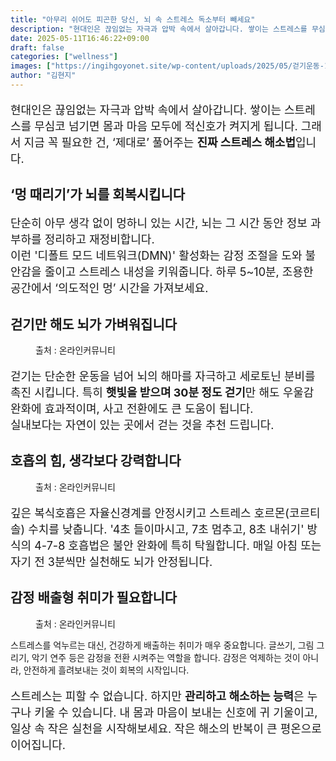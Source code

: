 ```yaml
---
title: "아무리 쉬어도 피곤한 당신, 뇌 속 스트레스 독소부터 빼세요"
description: "현대인은 끊임없는 자극과 압박 속에서 살아갑니다. 쌓이는 스트레스를 무심코 넘기면 몸과 마음 모두에 적신호가 켜지게 됩니다. 그래서 지금 꼭 필요한 건, ‘제대로’ 풀어주는 진짜 스트레스 해소법입니다."
date: 2025-05-11T16:46:22+09:00
draft: false
categories: ["wellness"]
images: ["https://ingihgoyonet.site/wp-content/uploads/2025/05/걷기운동-1024x942.jpg", "https://ingihgoyonet.site/wp-content/uploads/2025/05/호흡의중요성-683x1024.jpg", "https://ingihgoyonet.site/wp-content/uploads/2025/05/피아노연주-1024x683.jpg"]
author: "김현지"
---
```


<p style="font-size:18px">현대인은 끊임없는 자극과 압박 속에서 살아갑니다. 쌓이는 스트레스를 무심코 넘기면 몸과 마음 모두에 적신호가 켜지게 됩니다. 그래서 지금 꼭 필요한 건, ‘제대로’ 풀어주는 <strong>진짜 스트레스 해소법</strong>입니다.</p> <h2 >‘멍 때리기’가 뇌를 회복시킵니다</h2> <p style="font-size:18px">단순히 아무 생각 없이 멍하니 있는 시간, 뇌는 그 시간 동안 정보 과부하를 정리하고 재정비합니다.<br>이런 '디폴트 모드 네트워크(DMN)' 활성화는 감정 조절을 도와 불안감을 줄이고 스트레스 내성을 키워줍니다. 하루 5~10분, 조용한 공간에서 ‘의도적인 멍’ 시간을 가져보세요.</p> <h2 >걷기만 해도 뇌가 가벼워집니다</h2> <figure ><img src="https://ingihgoyonet.site/wp-content/uploads/2025/05/걷기운동-1024x942.jpg" alt="" style="aspect-ratio:16/9;object-fit:cover"/><figcaption >출처 : 온라인커뮤니티</figcaption></figure> <p style="font-size:18px">걷기는 단순한 운동을 넘어 뇌의 해마를 자극하고 세로토닌 분비를 촉진 시킵니다. 특히 <strong>햇빛을 받으며 30분 정도 걷기</strong>만 해도 우울감 완화에 효과적이며, 사고 전환에도 큰 도움이 됩니다.<br>실내보다는 자연이 있는 곳에서 걷는 것을 추천 드립니다.</p> <h2 >호흡의 힘, 생각보다 강력합니다</h2> <figure ><img src="https://ingihgoyonet.site/wp-content/uploads/2025/05/호흡의중요성-683x1024.jpg" alt="" style="aspect-ratio:16/9;object-fit:cover"/><figcaption >출처 : 온라인커뮤니티</figcaption></figure> <p style="font-size:18px">깊은 복식호흡은 자율신경계를 안정시키고 스트레스 호르몬(코르티솔) 수치를 낮춥니다. '4초 들이마시고, 7초 멈추고, 8초 내쉬기' 방식의 4-7-8 호흡법은 불안 완화에 특히 탁월합니다. 매일 아침 또는 자기 전 3분씩만 실천해도 뇌가 안정됩니다.</p> <h2 >감정 배출형 취미가 필요합니다</h2> <figure ><img src="https://ingihgoyonet.site/wp-content/uploads/2025/05/피아노연주-1024x683.jpg" alt="" style="aspect-ratio:16/9;object-fit:cover"/><figcaption >출처 : 온라인커뮤니티</figcaption></figure> <p>스트레스를 억누르는 대신, 건강하게 배출하는 취미가 매우 중요합니다. 글쓰기, 그림 그리기, 악기 연주 등은 감정을 전환 시켜주는 역할을 합니다. 감정은 억제하는 것이 아니라, 안전하게 흘려보내는 것이 회복의 시작입니다.</p> <p style="font-size:18px">스트레스는 피할 수 없습니다. 하지만 <strong>관리하고 해소하는 능력</strong>은 누구나 키울 수 있습니다. 내 몸과 마음이 보내는 신호에 귀 기울이고, 일상 속 작은 실천을 시작해보세요. 작은 해소의 반복이 큰 평온으로 이어집니다.</p>